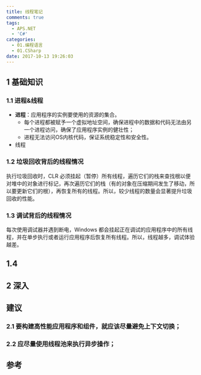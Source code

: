 ```yaml
---
title: 线程笔记
comments: true
tags:
  - APS.NET
  - 'C#'
categories:
  - 01.编程语言
  - 01.CSharp
date: 2017-10-13 19:26:03
---
```

## 1 基础知识

### 1.1 进程&线程

- **进程**：应用程序的实例要使用的资源的集合。
    - 每个进程都被赋予一个虚拟地址空间，确保进程中的数据和代码无法由另一个进程访问，确保了应用程序实例的健壮性；
    - 进程无法访问OS内核代码，保证系统稳定性和安全性。
- 线程
<!--more-->

### 1.2 垃圾回收背后的线程情况

执行垃圾回收时，CLR 必须挂起（暂停）所有线程，遍历它们的栈来查找根以便对堆中的对象进行标记，再次遍历它们的栈（有的对象在压缩期间发生了移动，所以要更新它们的根），再恢复所有的线程。所以，较少线程的数量会显著提升垃圾回收的性能。

### 1.3 调试背后的线程情况

每次使用调试器并遇到断电，Windows 都会挂起正在调试的应用程序中的所有线程，并在单步执行或者运行应用程序后恢复所有线程。所以，线程越多，调试体验越差。

## 1.4 

## 2 深入

## 建议

### 2.1 要构建高性能应用程序和组件，就应该尽量避免上下文切换；
### 2.2 应尽量使用线程池来执行异步操作；


## 参考
